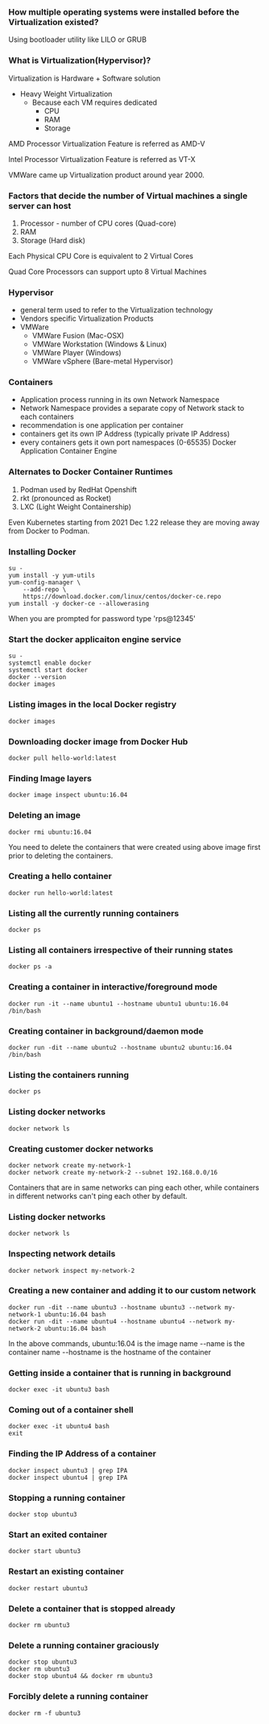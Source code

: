 ### How multiple operating systems were installed before the Virtualization existed?
Using bootloader utility like LILO or GRUB

### What is Virtualization(Hypervisor)?
Virtualization is Hardware + Software solution
- Heavy Weight Virtualization
    - Because each VM requires dedicated
        - CPU
        - RAM
        - Storage
        
AMD Processor
    Virtualization Feature is referred as AMD-V

Intel Processor
    Virtualization Feature is referred as VT-X

VMWare came up Virtualization product around year 2000.

### Factors that decide the number of Virtual machines a single server can host
1. Processor - number of CPU cores (Quad-core)
2. RAM
3. Storage (Hard disk)

Each Physical CPU Core is equivalent to 2 Virtual Cores

Quad Core Processors can support upto 8 Virtual Machines

### Hypervisor
- general term used to refer to the Virtualization technology
- Vendors specific Virtualization Products
- VMWare
    - VMWare Fusion (Mac-OSX)
    - VMWare Workstation (Windows & Linux)
    - VMWare Player (Windows)
    - VMWare vSphere (Bare-metal Hypervisor)


### Containers
- Application process running in its own Network Namespace
- Network Namespace provides a separate copy of Network stack to each containers
- recommendation is one application per container
- containers get its own IP Address (typically private IP Address)
- every containers gets it own port namespaces (0-65535)
Docker Application Container Engine
### Alternates to Docker Container Runtimes
1. Podman used by RedHat Openshift
2. rkt (pronounced as Rocket)
3. LXC (Light Weight Containership)

Even Kubernetes starting from 2021 Dec 1.22 release they are moving away from Docker to Podman.

### Installing Docker
```
su -
yum install -y yum-utils
yum-config-manager \
    --add-repo \
    https://download.docker.com/linux/centos/docker-ce.repo
yum install -y docker-ce --allowerasing
```
When you are prompted for password type 'rps@12345'

### Start the docker applicaiton engine service
```
su -
systemctl enable docker
systemctl start docker
docker --version
docker images
```

### Listing images in the local Docker registry
```
docker images
```

### Downloading docker image from Docker Hub
```
docker pull hello-world:latest
```

### Finding Image layers
```
docker image inspect ubuntu:16.04
```

### Deleting an image
```
docker rmi ubuntu:16.04
```
You need to delete the containers that were created using above image first prior to deleting the containers.

### Creating a hello container 
```
docker run hello-world:latest
```

### Listing all the currently running containers
```
docker ps
```

### Listing all containers irrespective of their running states
```
docker ps -a
```
### Creating a container in interactive/foreground mode
```
docker run -it --name ubuntu1 --hostname ubuntu1 ubuntu:16.04 /bin/bash
```

### Creating container in background/daemon mode
```
docker run -dit --name ubuntu2 --hostname ubuntu2 ubuntu:16.04 /bin/bash
```


### Listing the containers running
```
docker ps
```

### Listing docker networks
```
docker network ls
```

### Creating customer docker networks
```
docker network create my-network-1
docker network create my-network-2 --subnet 192.168.0.0/16
```
Containers that are in same networks can ping each other, while containers in different networks can't ping each other by default.

### Listing docker networks
```
docker network ls
```

### Inspecting network details
```
docker network inspect my-network-2
```

### Creating a new container and adding it to our custom network
```
docker run -dit --name ubuntu3 --hostname ubuntu3 --network my-network-1 ubuntu:16.04 bash 
docker run -dit --name ubuntu4 --hostname ubuntu4 --network my-network-2 ubuntu:16.04 bash 
```
In the above commands, ubuntu:16.04 is the image name
--name is the container name
--hostname is the hostname of the container

### Getting inside a container that is running in background
```
docker exec -it ubuntu3 bash
```

### Coming out of a container shell 
```
docker exec -it ubuntu4 bash
exit
```

### Finding the IP Address of a container
```
docker inspect ubuntu3 | grep IPA
docker inspect ubuntu4 | grep IPA
```

### Stopping a running container
```
docker stop ubuntu3
```

### Start an exited container
```
docker start ubuntu3
```

### Restart an existing container
```
docker restart ubuntu3
```

### Delete a container that is stopped already
```
docker rm ubuntu3
```

### Delete a running container graciously
```
docker stop ubuntu3
docker rm ubuntu3
docker stop ubuntu4 && docker rm ubuntu3
```

### Forcibly delete a running container
```
docker rm -f ubuntu3
```

